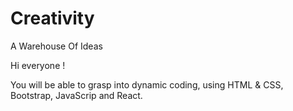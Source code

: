 # Creativity
A Warehouse Of Ideas

Hi everyone !

You will be able to grasp into dynamic coding, using HTML & CSS, Bootstrap, JavaScrip and React. 

